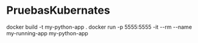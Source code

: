# PruebasKubernates


docker build -t my-python-app .
docker run -p 5555:5555 -it --rm --name my-running-app my-python-app